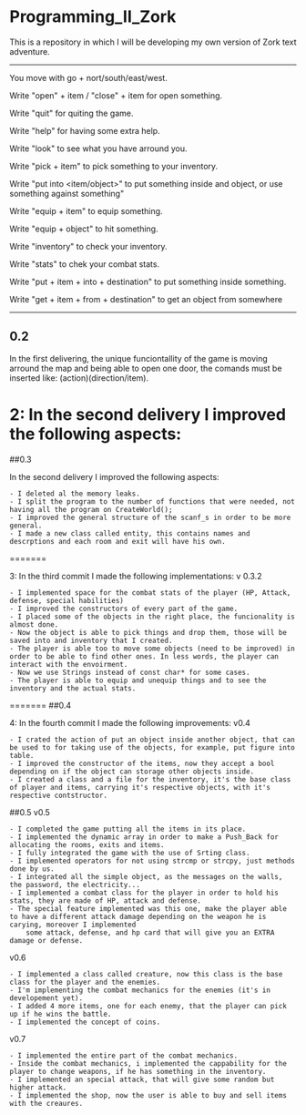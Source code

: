 # Programming_II_Zork
This is a repository in which I will be developing my own version of Zork text adventure.
___
You move with go + nort/south/east/west.

Write "open" + item / "close" + item for open something. 

Write "quit" for quiting the game. 

Write "help" for having some extra help. 

Write "look" to see what you have arround you. 

Write "pick + item" to pick something to your inventory. 

Write "put <item> into <item/object>" to put something inside and object, or use something against something"

Write "equip + item" to equip something.

Write "equip + object" to hit something.

Write "inventory" to check your inventory.

Write "stats" to chek your combat stats.

Write "put + item + into + destination" to put something inside something.

Write "get + item + from + destination" to get an object from somewhere
___
## 0.2

In the first delivering, the unique funciontallity of the game is moving arround the map and being able to open one door, the comands 
must be inserted like: (action)(direction/item). 


2: In the second delivery I improved the following aspects: 
=======
##0.3

In the second delivery I improved the following aspects: 

	- I deleted al the memory leaks. 
	- I split the program to the number of functions that were needed, not having all the program on CreateWorld();
	- I improved the general structure of the scanf_s in order to be more general. 
	- I made a new class called entity, this contains names and descrptions and each room and exit will have his own.  

=======

3: In the third commit I made the following implementations: 
v 0.3.2

	- I implemented space for the combat stats of the player (HP, Attack, defense, special habilities)
	- I improved the constructors of every part of the game. 
	- I placed some of the objects in the right place, the funcionality is almost done. 
	- Now the object is able to pick things and drop them, those will be saved into and inventory that I created. 
	- The player is able too to move some objects (need to be improved) in order to be able to find other ones. In less words, the player can interact with the envoirment. 
	- Now we use Strings instead of const char* for some cases. 
	- The player is able to equip and unequip things and to see the inventory and the actual stats. 

=======
##0.4

4: In the fourth commit I made the following improvements: 
v0.4

	- I crated the action of put an object inside another object, that can be used to for taking use of the objects, for example, put figure into table.
	- I improved the constructor of the items, now they accept a bool depending on if the object can storage other objects inside. 
	- I created a class and a file for the inventory, it's the base class of player and items, carrying it's respective objects, with it's respective contstructor. 
	

##0.5
v0.5

	- I completed the game putting all the items in its place. 
	- I implemented the dynamic array in order to make a Push_Back for allocating the rooms, exits and items. 
	- I fully integrated the game with the use of Srting class.
	- I implemented operators for not using strcmp or strcpy, just methods done by us. 
	- I integrated all the simple object, as the messages on the walls, the password, the electricity... 
	- I implemented a combat class for the player in order to hold his stats, they are made of HP, attack and defense. 
	- The special feature implemented was this one, make the player able to have a different attack damage depending on the weapon he is carying, moreover I implemented
		some attack, defense, and hp card that will give you an EXTRA damage or defense. 

v0.6

	- I implemented a class called creature, now this class is the base class for the player and the enemies. 
	- I'm implementing the combat mechanics for the enemies (it's in developement yet). 
	- I added 4 more items, one for each enemy, that the player can pick up if he wins the battle.
	- I implemented the concept of coins. 
 
v0.7

	- I implemented the entire part of the combat mechanics.
	- Inside the combat mechanics, i implemented the cappability for the player to change weapons, if he has something in the inventory. 
	- I implemented an special attack, that will give some random but higher attack. 
	- I implemented the shop, now the user is able to buy and sell items with the creaures. 

